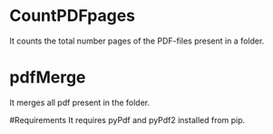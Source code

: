 # CountPDFpages
It counts the total number pages of the PDF-files present in a folder.

# pdfMerge
It merges all pdf present in the folder.

#Requirements
It requires pyPdf and pyPdf2 installed from pip.